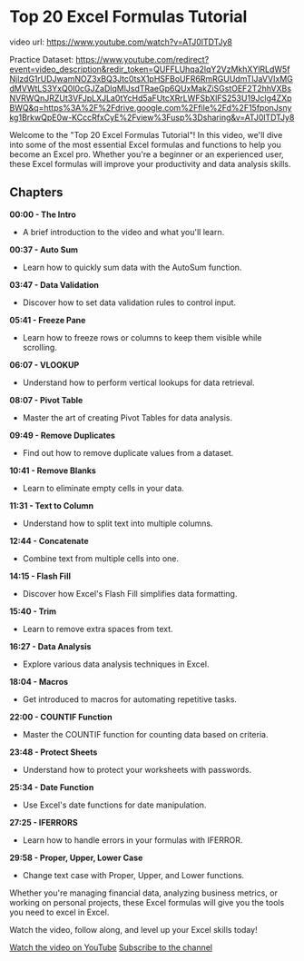 # Top 20 Excel Formulas Tutorial
video url: https://www.youtube.com/watch?v=ATJ0lTDTJy8

Practice Dataset: https://www.youtube.com/redirect?event=video_description&redir_token=QUFFLUhqa2lqY2VzMkhXYlRLdW5fNjlzdG1rUDJwamNOZ3xBQ3Jtc0tsX1pHSFBoUFR6RmRGUUdmTlJaVVIxMGdMVWtLS3YxQ0I0cGJZaDlqMlJsdTRaeGp6QUxMakZiSGstOEF2T2hhVXBsNVRWQnJRZUt3VFJpLXJLa0tYcHd5aFUtcXRrLWFSbXlFS253U19Jclg4ZXpBWQ&q=https%3A%2F%2Fdrive.google.com%2Ffile%2Fd%2F15fponJsnykg1BrkwQpE0w-KCccRfxCyE%2Fview%3Fusp%3Dsharing&v=ATJ0lTDTJy8


Welcome to the "Top 20 Excel Formulas Tutorial"! In this video, we'll dive into some of the most essential Excel formulas and functions to help you become an Excel pro. Whether you're a beginner or an experienced user, these Excel formulas will improve your productivity and data analysis skills.

## Chapters

**00:00 - The Intro**
- A brief introduction to the video and what you'll learn.

**00:37 - Auto Sum**
- Learn how to quickly sum data with the AutoSum function.

**03:47 - Data Validation**
- Discover how to set data validation rules to control input.

**05:41 - Freeze Pane**
- Learn how to freeze rows or columns to keep them visible while scrolling.

**06:07 - VLOOKUP**
- Understand how to perform vertical lookups for data retrieval.

**08:07 - Pivot Table**
- Master the art of creating Pivot Tables for data analysis.

**09:49 - Remove Duplicates**
- Find out how to remove duplicate values from a dataset.

**10:41 - Remove Blanks**
- Learn to eliminate empty cells in your data.

**11:31 - Text to Column**
- Understand how to split text into multiple columns.

**12:44 - Concatenate**
- Combine text from multiple cells into one.

**14:15 - Flash Fill**
- Discover how Excel's Flash Fill simplifies data formatting.

**15:40 - Trim**
- Learn to remove extra spaces from text.

**16:27 - Data Analysis**
- Explore various data analysis techniques in Excel.

**18:04 - Macros**
- Get introduced to macros for automating repetitive tasks.

**22:00 - COUNTIF Function**
- Master the COUNTIF function for counting data based on criteria.

**23:48 - Protect Sheets**
- Understand how to protect your worksheets with passwords.

**25:34 - Date Function**
- Use Excel's date functions for date manipulation.

**27:25 - IFERRORS**
- Learn how to handle errors in your formulas with IFERROR.

**29:58 - Proper, Upper, Lower Case**
- Change text case with Proper, Upper, and Lower functions.

Whether you're managing financial data, analyzing business metrics, or working on personal projects, these Excel formulas will give you the tools you need to excel in Excel.

Watch the video, follow along, and level up your Excel skills today!

[Watch the video on YouTube](#) [Subscribe to the channel](#)
